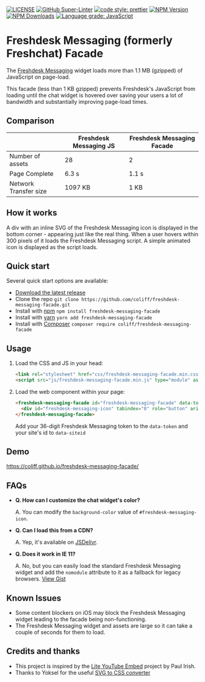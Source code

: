 [![LICENSE](https://img.shields.io/badge/license-MIT-lightgrey.svg)](https://raw.githubusercontent.com/coliff/freshdesk-messaging-facade/main/LICENSE)
[![GitHub Super-Linter](https://github.com/coliff/freshdesk-messaging-facade/workflows/Lint%20Code%20Base/badge.svg)](https://github.com/marketplace/actions/super-linter)
[![code style: prettier](https://img.shields.io/badge/code_style-prettier-ff69b4.svg?style=flat-square)](https://github.com/prettier/prettier)
[![NPM Version](https://img.shields.io/npm/v/freshdesk-messaging-facade)](https://www.npmjs.com/package/freshdesk-messaging-facade)
[![NPM Downloads](https://img.shields.io/npm/dt/freshdesk-messaging-facade.svg)](https://www.npmjs.com/package/freshdesk-messaging-facade)
[![Language grade: JavaScript](https://img.shields.io/lgtm/grade/javascript/g/coliff/freshdesk-messaging-facade.svg?logo=lgtm&logoWidth=18)](https://lgtm.com/projects/g/coliff/freshdesk-messaging-facade/context:javascript)

# Freshdesk Messaging (formerly Freshchat) Facade

The [Freshdesk Messaging](https://developers.freshchat.com/web-sdk/) widget loads more than 1.1 MB (gzipped) of JavaScript on page-load.

This facade (less than 1 KB gzipped) prevents Freshdesk's JavaScript from loading until the chat widget is hovered over saving your users a lot of bandwidth and substantially improving page-load times.

## Comparison

|                       | Freshdesk Messaging JS | Freshdesk Messaging Facade |
| --------------------- | ---------------------- | -------------------------- |
| Number of assets      | 28                     | 2                          |
| Page Complete         | 6.3 s                  | 1.1 s                      |
| Network Transfer size | 1097 KB                | 1 KB                       |

## How it works

A div with an inline SVG of the Freshdesk Messaging icon is displayed in the bottom corner - appearing just like the real thing. When a user hovers within 300 pixels of it loads the Freshdesk Messaging script. A simple animated icon is displayed as the script loads.

## Quick start

Several quick start options are available:

- [Download the latest release](https://github.com/coliff/freshdesk-messaging-facade)
- Clone the repo `git clone https://github.com/coliff/freshdesk-messaging-facade.git`
- Install with [npm](https://www.npmjs.com/package/freshdesk-messaging-facade) `npm install freshdesk-messaging-facade`
- Install with [yarn](https://yarnpkg.com/en/package/freshdesk-messaging-facade) `yarn add freshdesk-messaging-facade`
- Install with [Composer](https://packagist.org/packages/coliff/freshdesk-messaging-facade) `composer require coliff/freshdesk-messaging-facade`

## Usage

1. Load the CSS and JS in your head:

   ```html
   <link rel="stylesheet" href="css/freshdesk-messaging-facade.min.css">
   <script src="js/freshdesk-messaging-facade.min.js" type="module" async></script>
   ```

2. Load the web component within your page:

   ```html
   <freshdesk-messaging-facade id="freshdesk-messaging-facade" data-token="" data-siteid="" hidden>
     <div id="freshdesk-messaging-icon" tabindex="0" role="button" aria-label="Chat"></div>
   </freshdesk-messaging-facade>
   ```

   Add your 36-digit Freshdesk Messaging token to the `data-token` and your site's id to `data-siteid`

## Demo

https://coliff.github.io/freshdesk-messaging-facade/

## FAQs

- **Q. How can I customize the chat widget's color?**

  A. You can modify the `background-color` value of `#freshdesk-messaging-icon`.

- **Q. Can I load this from a CDN?**

  A. Yep, it's available on [JSDelivr](https://cdn.jsdelivr.net/npm/freshdesk-messaging-facade/).

- **Q. Does it work in IE 11?**

  A. No, but you can easily load the standard Freshdesk Messaging widget and add the `nomodule` attribute to it as a fallback for legacy browsers. [View Gist](https://gist.github.com/coliff/fe18a182c8224d8d92ae1c31a31d756f)

## Known Issues

- Some content blockers on iOS may block the Freshdesk Messaging widget leading to the facade being non-functioning.
- The Freshdesk Messaging widget and assets are large so it can take a couple of seconds for them to load.

## Credits and thanks

- This project is inspired by the [Lite YouTube Embed](https://github.com/paulirish/lite-youtube-embed) project by Paul Irish.
- Thanks to Yoksel for the useful [SVG to CSS converter](https://yoksel.github.io/url-encoder/)
